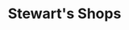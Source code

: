 ---
title: "Stewart's Shops"
url: /lake-placid/stewarts-shops-saranac-avenue/
shop: Lebensmittel
---